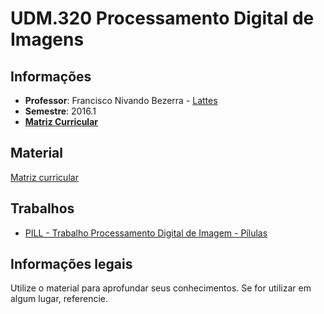 # UDM.320 Processamento Digital de Imagens

## Informações

 * **Professor**: Francisco Nivando Bezerra - [Lattes](http://lattes.cnpq.br/6633009717485302)
 * **Semestre**: 2016.1
 * **[Matriz Curricular](https://qacademico.ifce.edu.br/qacademico/index.asp?t=1012&TIPO_BUSCA_PLANO_ENSINO=PAUTA&CODIGO_BUSCA_PLANO_ENSINO=243711)**

## Material
[Matriz curricular](https://qacademico.ifce.edu.br/qacademico/index.asp?t=1012&TIPO_BUSCA_PLANO_ENSINO=DISCIPLINA&CODIGO_BUSCA_PLANO_ENSINO=19464)

## Trabalhos

 * [PILL - Trabalho Processamento Digital de Imagem - Pílulas](pill/)

## Informações legais

Utilize o material para aprofundar seus conhecimentos. Se for utilizar em algum lugar, referencie.